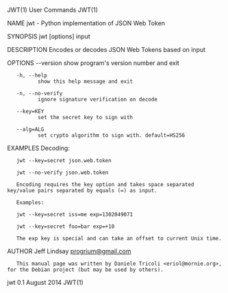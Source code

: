 JWT(1)                                                             User Commands                                                            JWT(1)

NAME
       jwt - Python implementation of JSON Web Token

SYNOPSIS
       jwt [options] input

DESCRIPTION
       Encodes or decodes JSON Web Tokens based on input

OPTIONS
       --version
              show program's version number and exit

       -h, --help
              show this help message and exit

       -n, --no-verify
              ignore signature verification on decode

       --key=KEY
              set the secret key to sign with

       --alg=ALG
              set crypto algorithm to sign with. default=HS256

EXAMPLES
       Decoding:

       jwt --key=secret json.web.token

       jwt --no-verify json.web.token

       Encoding requires the key option and takes space separated key/value pairs separated by equals (=) as input.

       Examples:

       jwt --key=secret iss=me exp=1302049071

       jwt --key=secret foo=bar exp=+10

       The exp key is special and can take an offset to current Unix time.

AUTHOR
       Jeff Lindsay <progrium@gmail.com>

       This manual page was written by Daniele Tricoli <eriol@mornie.org>, for the Debian project (but may be used by others).

jwt 0.1                                                             August 2014                                                             JWT(1)
